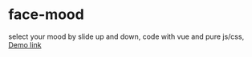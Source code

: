 # face-mood
select your mood by slide up and down,
code with vue and pure js/css,
[Demo link](https://jeffreyrn.github.io/face-mood/demo)